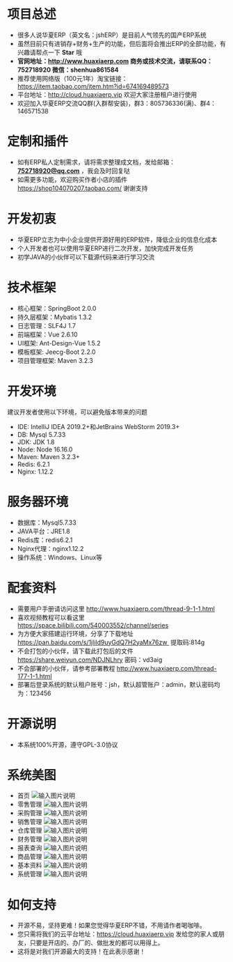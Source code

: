 # 项目总述
* 很多人说华夏ERP（英文名：jshERP）是目前人气领先的国产ERP系统
* 虽然目前只有进销存+财务+生产的功能，但后面将会推出ERP的全部功能，有兴趣请帮点一下 **Star** 哦
* **官网地址：http://www.huaxiaerp.com  商务或技术交流，请联系QQ：752718920 微信：shenhua861584**
* 推荐使用网络版（100元1年）淘宝链接：https://item.taobao.com/item.htm?id=674169489573
* 平台地址：http://cloud.huaxiaerp.vip 欢迎大家注册租户进行使用
* 欢迎加入华夏ERP交流QQ群(入群帮安装)，群3：805736336(满)、群4：146571538

# 定制和插件
* 如有ERP私人定制需求，请将需求整理成文档，发给邮箱： **752718920@qq.com** ，我会及时回复哒
* 如需更多功能，欢迎购买作者小店的插件 https://shop104070207.taobao.com/ 谢谢支持

# 开发初衷
* 华夏ERP立志为中小企业提供开源好用的ERP软件，降低企业的信息化成本
* 个人开发者也可以使用华夏ERP进行二次开发，加快完成开发任务
* 初学JAVA的小伙伴可以下载源代码来进行学习交流

# 技术框架
* 核心框架：SpringBoot 2.0.0
* 持久层框架：Mybatis 1.3.2
* 日志管理：SLF4J 1.7
* 前端框架：Vue 2.6.10
* UI框架: Ant-Design-Vue 1.5.2
* 模板框架: Jeecg-Boot 2.2.0
* 项目管理框架: Maven 3.2.3

# 开发环境
建议开发者使用以下环境，可以避免版本带来的问题
* IDE: IntelliJ IDEA 2019.2+和JetBrains WebStorm 2019.3+
* DB: Mysql 5.7.33
* JDK: JDK 1.8
* Node: Node 16.16.0
* Maven: Maven 3.2.3+
* Redis: 6.2.1
* Nginx: 1.12.2 

# 服务器环境
* 数据库：Mysql5.7.33
* JAVA平台：JRE1.8
* Redis库：redis6.2.1
* Nginx代理：nginx1.12.2
* 操作系统：Windows、Linux等

# 配套资料
* 需要用户手册请访问这里 http://www.huaxiaerp.com/thread-9-1-1.html
* 喜欢视频教程可以看这里 https://space.bilibili.com/540003552/channel/series 
* 为方便大家搭建运行环境，分享了下载地址 https://pan.baidu.com/s/1jlild9uyGdQ7H2yaMx76zw  提取码:814g
* 不会打包的小伙伴，请下载此打包后的文件 https://share.weiyun.com/NDJNLhry 密码：vd3aig
* 不会部署的小伙伴，请参考部署教程 http://www.huaxiaerp.com/thread-177-1-1.html
* 部署后登录系统的默认租户账号：jsh，默认超管账户：admin，默认密码均为：123456

# 开源说明
* 本系统100%开源，遵守GPL-3.0协议

# 系统美图
* 首页
![输入图片说明](https://images.gitee.com/uploads/images/2022/0520/235430_ff5f9618_852955.png "首页.png")
* 零售管理
![输入图片说明](https://images.gitee.com/uploads/images/2022/0520/235442_214b9fc0_852955.png "零售管理.png")
* 采购管理
![输入图片说明](https://images.gitee.com/uploads/images/2022/0520/235643_c87b3d02_852955.png "采购管理.png")
* 销售管理
![输入图片说明](https://images.gitee.com/uploads/images/2022/0520/235631_01a92e1f_852955.png "销售管理.png")
* 仓库管理
![输入图片说明](https://images.gitee.com/uploads/images/2022/0520/235657_99057159_852955.png "仓库管理.png")
* 财务管理
![输入图片说明](https://images.gitee.com/uploads/images/2022/0520/235708_086379f8_852955.png "财务管理.png")
* 报表查询
![输入图片说明](https://images.gitee.com/uploads/images/2022/0520/235722_a26af3e8_852955.png "报表查询.png")
* 商品管理
![输入图片说明](https://images.gitee.com/uploads/images/2022/0520/235905_5ec11112_852955.png "商品管理.png")
* 基本资料
![输入图片说明](https://images.gitee.com/uploads/images/2022/0520/235919_92d78bc3_852955.png "基本资料.png")
* 系统管理
![输入图片说明](https://images.gitee.com/uploads/images/2022/0520/235815_b139e426_852955.png "系统管理.png")

# 如何支持
* 开源不易，坚持更难！如果您觉得华夏ERP不错，不用请作者喝咖啡。
* 您只需将我们的云平台地址：https://cloud.huaxiaerp.vip 发给您的家人或朋友，只要是开店的、办厂的、做批发的都可以用得上。
* 这将是对我们开源最大的支持！在此表示感谢！